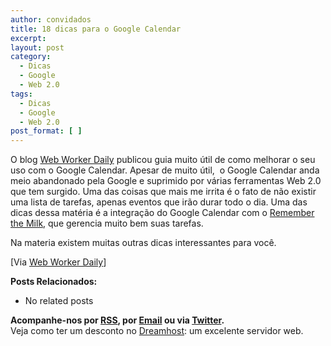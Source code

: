 ```yaml
---
author: convidados
title: 18 dicas para o Google Calendar
excerpt:
layout: post
category:
  - Dicas
  - Google
  - Web 2.0
tags:
  - Dicas
  - Google
  - Web 2.0
post_format: [ ]
---
```

O blog [Web Worker Daily][1] publicou guia muito útil de como melhorar o seu uso com o Google Calendar. Apesar de muito útil,  o Google Calendar anda meio abandonado pela Google e suprimido por várias ferramentas Web 2.0 que tem surgido. Uma das coisas que mais me irrita é o fato de não existir uma lista de tarefas, apenas eventos que irão durar todo o dia. Uma das dicas dessa matéria é a integração do Google Calendar com o [Remember the Milk][2], que gerencia muito bem suas tarefas.

Na materia existem muitas outras dicas interessantes para você.

[ ][1] [Via [Web Worker Daily][3]]

[][1] 
**Posts Relacionados:** 
*   No related posts









**Acompanhe-nos por [ RSS][5], por [Email][6] ou via [Twitter][7].**  
Veja como ter um desconto no [Dreamhost][8]: um excelente servidor web.

 [1]: http://webworkerdaily.com/ "Web Worker Daily"
 [2]: http://www.rememberthemilk.com "Remeber the Milk"
 [3]: http://webworkerdaily.com/2007/03/22/rock-your-google-calendar-in-18-ways/ "Web Worker Daily: Rock your Google Calendar in 18 Ways"
 [4]: https://twitter.com/share
 [5]: http://feeds.feedburner.com/VidaGeek
 [6]: http://feedburner.google.com/fb/a/mailverify?uri=VidaGeek&loc=pt_BR
 [7]: http://twitter.com/blogvidageek
 [8]: http://vidageek.net/dreamhost/
